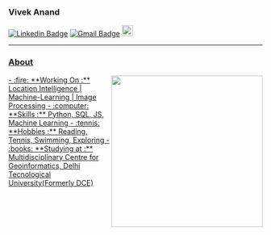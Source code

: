 
### Vivek Anand <img src="https://github.com/hjnilsson/country-flags/blob/master/png250px/in.png" height=15px /> 
[![Linkedin Badge](https://img.shields.io/badge/-VivekAnand-blue?style=flat-square&logo=Linkedin&logoColor=white&link=https://www.linkedin.com/in/voodooedd/)](https://www.linkedin.com/in/voodooedd//) [![Gmail Badge](https://img.shields.io/badge/-vivanand13@gmail.com-c14438?style=flat-square&logo=Gmail&logoColor=white&link=mailto:vivanand13@gmail.com)](mailto:vivanand13@gmail.com)
<a href="https://www.hackerrank.com/voodooed">
  <img alt="Vivek's Hackerank" width="22px" src="https://cdn.jsdelivr.net/npm/simple-icons@v3/icons/hackerrank.svg" />


---------------------------------------------------------------------------------------------------------------------------------------------------------------------------------
### About
  <img align="right" src="https://media.giphy.com/media/du3J3cXyzhj75IOgvA/giphy.gif" height=300px/>
-  :fire: **Working On :** Location Intelligence | Machine-Learning | Image Processing 
-  :computer: **Skills :** Python, SQL, JS, Machine Learning 
-  :tennis: **Hobbies :** Reading, Tennis, Swimming, Exploring
-  :books: **Studying at :** Multidisciplinary Centre for Geoinformatics, Delhi Tecnological University(Formerly DCE)

